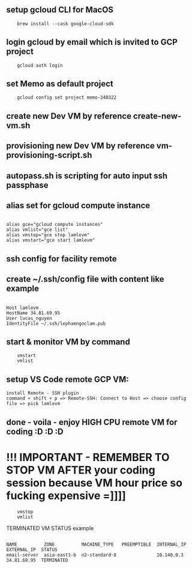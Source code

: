 ## setup gcloud CLI for MacOS


```
    brew install --cask google-cloud-sdk
```

## login gcloud by email which is invited to GCP project


```
    gcloud auth login
```

## set Memo as default project


```
    gcloud config set project memo-340322
```


## create new Dev VM by reference create-new-vm.sh


## provisioning new Dev VM by reference vm-provisioning-script.sh


## autopass.sh is scripting for auto input ssh passphase


## alias set for gcloud compute instance

```

alias gce="gcloud compute instances"
alias vmlist="gce list"
alias vmstop="gce stop lamlevm"
alias vmstart="gce start lamlevm"

```

## ssh config for facility remote

## create ~/.ssh/config file with content like example

```

Host lamlevm
HostName 34.81.69.95
User lucas_nguyen
IdentityFile ~/.ssh/lephamngoclam.pub

```

## start & monitor VM by command

```
    vmstart
    vmlist
```

## setup VS Code remote GCP VM:

    install Remote - SSH plugin
    command + shift + p => Remote-SSH: Connect to Host => choose config file => pick lamlevm

## done - voila - enjoy HIGH CPU remote VM for coding :D :D :D



# !!! IMPORTANT - REMEMBER TO STOP VM AFTER your coding session because VM hour price so fucking expensive =]]]]

```
    vmstop
    vmlist
```



TERMINATED VM STATUS example

```

NAME          ZONE          MACHINE_TYPE   PREEMPTIBLE  INTERNAL_IP  EXTERNAL_IP  STATUS
email-server  asia-east1-b  n2-standard-8               10.140.0.3   34.81.69.95  TERMINATED

```
